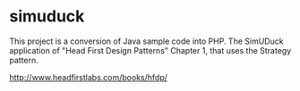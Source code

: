 # simuduck
This project is a conversion of Java sample code into PHP.
The SimUDuck application of "Head First Design Patterns" Chapter 1, that uses the Strategy pattern.

http://www.headfirstlabs.com/books/hfdp/
